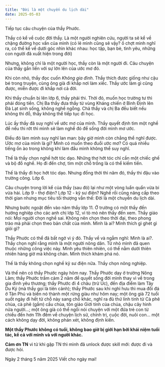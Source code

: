 ```yaml
---
title: "Đời là một chuyến du lịch dài"
date: 2025-05-03
---
```


Tiếp tục câu chuyện của thầy Phước. 

Thầy có kể về cuộc đời thầy. Là một người nghiên cứu, người ta sẽ kể về chặng đường học vấn của mình (có lẽ mình cũng sẽ vậy? ồ chợt mình nghĩ ra, có thể kể về dưới góc nhìn khác nhau: học tập, bạn bè, tình yêu, những con người đã xuất hiện trong đời)

Nhưng, không chỉ là một người học, thầy còn là một người đi. Câu chuyện của thầy gắn liền với sự lớn lên của ước mơ đó.

Khi còn nhỏ, thầy đọc cuốn _Không gia đình_. Thầy thích được giống như cậu bé trong truyện, cùng ông già đi khắp nơi làm xiếc. Thầy ước làm gì cũng được, miễn được đi khắp nơi cả đời.

Khi thầy chuẩn bị lên lớp 6, thầy phải thi. Thời đó, muốn học trường tư thì phải đóng tiền. Chị Ba thầy đưa thầy từ vùng Kháng chiến ở Bình Định lên Đà Lạt sinh sống, không nghề ngỗng. Chả thầy và chị Ba đều biết nếu không thi đỗ, thầy không thể tiếp tục đi học.

Lúc ấy thầy đã suy nghĩ về ước mơ của mình. Thầy quyết định tìm một nghề để nếu thi rớt thì mình sẽ làm nghề đó để sống đời mình mơ ước.

Điều đó làm mình suy nghĩ lan man: bây giờ mình còn chẳng thể nghĩ được. Ước mơ của mình là gì? Mình có muốn theo đuổi ước mơ? Có quá nhiều tiếng ồn ào trong không khí làm đầu mình không thể suy nghĩ.

Thế là thầy chọn nghề hớt tóc dạo. Những thợ hớt tóc chỉ cần một chiếc ghế và bộ đồ nghề. Họ đi đến chợ, tìm một chỗ trống là có thể kiếm tiền. 

Thế là thầy đi học hớt tóc dạo. Nhưng đồng thời thì năm đó, thầy thi đậu vào trường công. Lớp 6.

Câu chuyện trong lời kể của thầy (sau đó) lại như một vòng luẩn quẩn vừa bi vừa hài. Lớp 9 - thợ điện? Lớp 12 - kỹ sư điện? Nghề rồi cũng nâng cấp theo thời gian nhưng mục tiêu tối thượng vẫn thế: Đời là một chuyến du lịch dài.

Nhưng bước ngoặt đến vào năm thầy lớp 11. Ở trường có một thầy đến hướng nghiệp cho các anh chị lớp 12, vì tò mò nên thầy đến xem. Thầy giáo nói: Mọi người chọn nghề sai. Không nên chọn theo thời đại, theo phong trào mà phải chọn theo bản chất của mình. Mình là ai? Mình thích gì ghét gì giỏi gì? 

Thầy Phước có thể đã bất ngờ vì ý đó. Thầy về và ngẫm nghĩ: Mình là ai?. Thầy chọn nghĩ rằng mình là một người nông dân. Từ nhỏ mình đã quen thuộc những công việc này. Mình yêu thiên nhiên, có thể nằm dưới thiên nhiên hàng giờ mà không chán. Mình thích khám phá nó.

Thế là thầy không chọn nghề kỹ sư điện nữa. Thầy chọn nông nghiệp. 

Và thế nên có thầy Phước ngày hôm nay. Thầy Phước dạy ở trường Nông Lâm; thầy Phước trầm cảm 2 năm để quyết sống đời mình thay vì về trong gia đình yêu thương; thầy Phước đi 4 châu (trừ Úc), đến địa điểm làm Tây Du Ký (mà thầy gọi là tiên cảnh); thầy Phước sau khi nghỉ hưu thì mua đồi đá ở Tân Phú và biến nó thành một rừng giàu như hôm nay; một ông già 72 tuổi suốt ngày đi hết từ chỗ này sang chỗ khác, nghĩ ra đủ thứ linh tinh từ Cà phê chùa, cà phê (gầm) cầu chùa, tôn giáo Giới tính của chúa, chậu cây hình nửa người...; một ông già có thể ngồi nói chuyện với một đứa trẻ con từ chiều đến hơn 11h đêm về chuyện lịch sử, chính trị, cuộc đời, nuôi con... một cách không dạy đời, không phán xét, không định kiến. 

__Một thầy Phước không có tuổi, không bao giờ bị giới hạn bởi khái niệm tuổi tác, kể cả với mình và với người khác.__

__Cảm ơn TN__ vì từ khi gặp TN thì mình đã unlock được skill mới: được đi và được hỏi. 

Ngày 2 tháng 5 năm 2025
Viết cho ngày mai!
